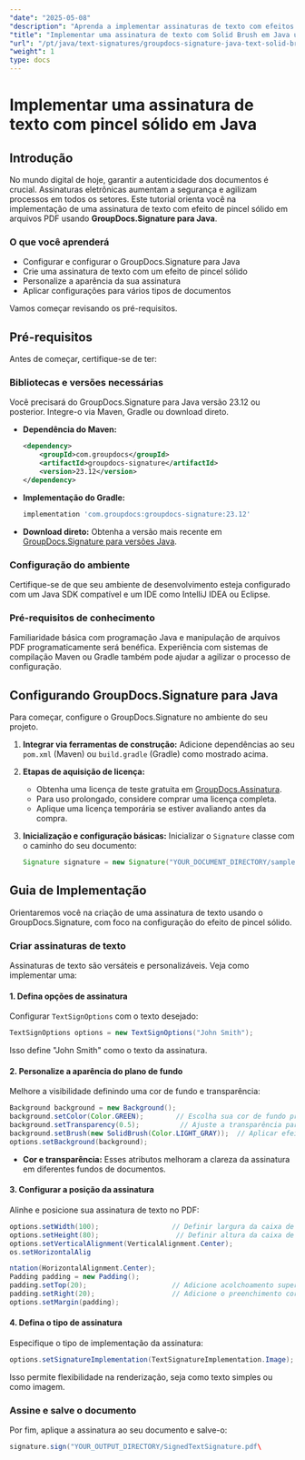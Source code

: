 ```yaml
---
"date": "2025-05-08"
"description": "Aprenda a implementar assinaturas de texto com efeitos de pincel sólido em PDFs usando o GroupDocs.Signature para Java. Aumente a segurança dos seus documentos e simplifique seu processo de assinatura digital."
"title": "Implementar uma assinatura de texto com Solid Brush em Java usando GroupDocs.Signature"
"url": "/pt/java/text-signatures/groupdocs-signature-java-text-solid-brush/"
"weight": 1
type: docs
---
```

# Implementar uma assinatura de texto com pincel sólido em Java

## Introdução

No mundo digital de hoje, garantir a autenticidade dos documentos é crucial. Assinaturas eletrônicas aumentam a segurança e agilizam processos em todos os setores. Este tutorial orienta você na implementação de uma assinatura de texto com efeito de pincel sólido em arquivos PDF usando **GroupDocs.Signature para Java**.

### O que você aprenderá
- Configurar e configurar o GroupDocs.Signature para Java
- Crie uma assinatura de texto com um efeito de pincel sólido
- Personalize a aparência da sua assinatura
- Aplicar configurações para vários tipos de documentos

Vamos começar revisando os pré-requisitos.

## Pré-requisitos

Antes de começar, certifique-se de ter:

### Bibliotecas e versões necessárias
Você precisará do GroupDocs.Signature para Java versão 23.12 ou posterior. Integre-o via Maven, Gradle ou download direto.

- **Dependência do Maven:**
  
  ```xml
  <dependency>
      <groupId>com.groupdocs</groupId>
      <artifactId>groupdocs-signature</artifactId>
      <version>23.12</version>
  </dependency>
  ```

- **Implementação do Gradle:**
  
  ```gradle
  implementation 'com.groupdocs:groupdocs-signature:23.12'
  ```

- **Download direto:** 
  Obtenha a versão mais recente em [GroupDocs.Signature para versões Java](https://releases.groupdocs.com/signature/java/).

### Configuração do ambiente
Certifique-se de que seu ambiente de desenvolvimento esteja configurado com um Java SDK compatível e um IDE como IntelliJ IDEA ou Eclipse.

### Pré-requisitos de conhecimento
Familiaridade básica com programação Java e manipulação de arquivos PDF programaticamente será benéfica. Experiência com sistemas de compilação Maven ou Gradle também pode ajudar a agilizar o processo de configuração.

## Configurando GroupDocs.Signature para Java
Para começar, configure o GroupDocs.Signature no ambiente do seu projeto.

1. **Integrar via ferramentas de construção:**
   Adicione dependências ao seu `pom.xml` (Maven) ou `build.gradle` (Gradle) como mostrado acima.

2. **Etapas de aquisição de licença:**
   - Obtenha uma licença de teste gratuita em [GroupDocs.Assinatura](https://purchase.groupdocs.com/buy).
   - Para uso prolongado, considere comprar uma licença completa.
   - Aplique uma licença temporária se estiver avaliando antes da compra.

3. **Inicialização e configuração básicas:**
   Inicializar o `Signature` classe com o caminho do seu documento:
   
   ```java
   Signature signature = new Signature("YOUR_DOCUMENT_DIRECTORY/sample.pdf");
   ```

## Guia de Implementação
Orientaremos você na criação de uma assinatura de texto usando o GroupDocs.Signature, com foco na configuração do efeito de pincel sólido.

### Criar assinaturas de texto
Assinaturas de texto são versáteis e personalizáveis. Veja como implementar uma:

#### 1. Defina opções de assinatura
Configurar `TextSignOptions` com o texto desejado:

```java
TextSignOptions options = new TextSignOptions("John Smith");
```
Isso define "John Smith" como o texto da assinatura.

#### 2. Personalize a aparência do plano de fundo
Melhore a visibilidade definindo uma cor de fundo e transparência:

```java
Background background = new Background();
background.setColor(Color.GREEN);        // Escolha sua cor de fundo preferida
background.setTransparency(0.5);          // Ajuste a transparência para melhor visibilidade
background.setBrush(new SolidBrush(Color.LIGHT_GRAY));  // Aplicar efeito de pincel sólido
options.setBackground(background);
```

- **Cor e transparência:** Esses atributos melhoram a clareza da assinatura em diferentes fundos de documentos.

#### 3. Configurar a posição da assinatura
Alinhe e posicione sua assinatura de texto no PDF:

```java
options.setWidth(100);                  // Definir largura da caixa de assinatura
options.setHeight(80);                   // Definir altura da caixa de assinatura
options.setVerticalAlignment(VerticalAlignment.Center);
os.setHorizontalAlig

ntation(HorizontalAlignment.Center);
Padding padding = new Padding();
padding.setTop(20);                     // Adicione acolchoamento superior para melhor espaçamento
padding.setRight(20);                   // Adicione o preenchimento correto conforme necessário
options.setMargin(padding);
```

#### 4. Defina o tipo de assinatura
Especifique o tipo de implementação da assinatura:

```java
options.setSignatureImplementation(TextSignatureImplementation.Image);
```
Isso permite flexibilidade na renderização, seja como texto simples ou como imagem.

### Assine e salve o documento
Por fim, aplique a assinatura ao seu documento e salve-o:

```java
signature.sign("YOUR_OUTPUT_DIRECTORY/SignedTextSignature.pdf\
